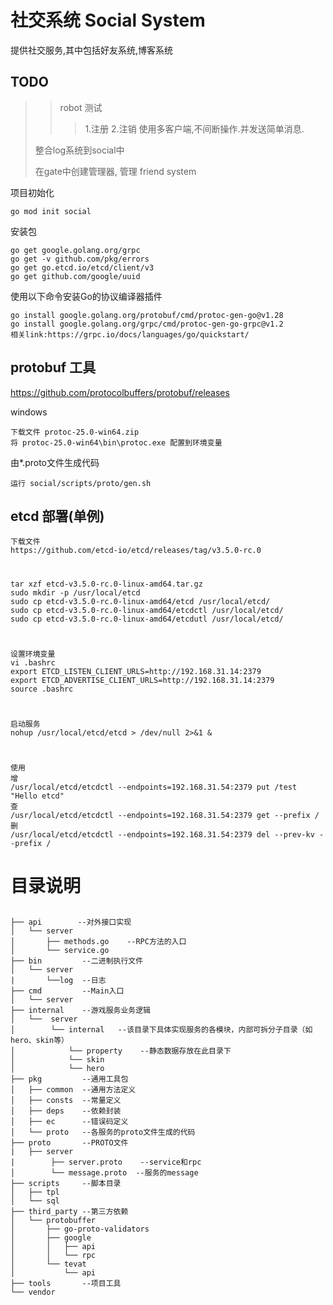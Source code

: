 # 社交系统 Social System
提供社交服务,其中包括好友系统,博客系统


## TODO
>> robot 测试 
>>> 1.注册
>>> 2.注销
> >> 使用多客户端,不间断操作.并发送简单消息.
> 
> 整合log系统到social中
> 
> 在gate中创建管理器, 管理 friend system
> 


项目初始化

    go mod init social

安装包

    go get google.golang.org/grpc
    go get -v github.com/pkg/errors
    go get go.etcd.io/etcd/client/v3
    go get github.com/google/uuid


使用以下命令安装Go的协议编译器插件

    go install google.golang.org/protobuf/cmd/protoc-gen-go@v1.28
    go install google.golang.org/grpc/cmd/protoc-gen-go-grpc@v1.2
    相关link:https://grpc.io/docs/languages/go/quickstart/


    

## protobuf 工具

https://github.com/protocolbuffers/protobuf/releases

windows

    下载文件 protoc-25.0-win64.zip
    将 protoc-25.0-win64\bin\protoc.exe 配置到环境变量

由*.proto文件生成代码
    
    运行 social/scripts/proto/gen.sh

## etcd 部署(单例)

    下载文件
    https://github.com/etcd-io/etcd/releases/tag/v3.5.0-rc.0
#
    tar xzf etcd-v3.5.0-rc.0-linux-amd64.tar.gz
    sudo mkdir -p /usr/local/etcd
    sudo cp etcd-v3.5.0-rc.0-linux-amd64/etcd /usr/local/etcd/
    sudo cp etcd-v3.5.0-rc.0-linux-amd64/etcdctl /usr/local/etcd/
    sudo cp etcd-v3.5.0-rc.0-linux-amd64/etcdutl /usr/local/etcd/
#
    设置环境变量
    vi .bashrc
    export ETCD_LISTEN_CLIENT_URLS=http://192.168.31.14:2379
    export ETCD_ADVERTISE_CLIENT_URLS=http://192.168.31.14:2379
    source .bashrc
#
    启动服务
    nohup /usr/local/etcd/etcd > /dev/null 2>&1 &
#
    使用
    增
    /usr/local/etcd/etcdctl --endpoints=192.168.31.54:2379 put /test "Hello etcd"
    查
    /usr/local/etcd/etcdctl --endpoints=192.168.31.54:2379 get --prefix /
    删
    /usr/local/etcd/etcdctl --endpoints=192.168.31.54:2379 del --prev-kv --prefix /

# 目录说明

##
```
├── api        --对外接口实现 
│   └── server
│       ├── methods.go    --RPC方法的入口
│       └── service.go   
├── bin         --二进制执行文件
│   └── server
|       └──log  --日志
├── cmd         --Main入口 
│   └── server
├── internal    --游戏服务业务逻辑 
│   └──  server
│        └── internal   --该目录下具体实现服务的各模块，内部可拆分子目录（如hero、skin等）
│            └── property    --静态数据存放在此目录下
│            └── skin
│            └── hero
├── pkg         --通用工具包
│   ├── common  --通用方法定义
│   ├── consts  --常量定义
│   ├── deps    --依赖封装
│   ├── ec      --错误码定义
│   └── proto   --各服务的proto文件生成的代码
├── proto       --PROTO文件
|   ├── server   
|        ├── server.proto    --service和rpc
│        └── message.proto  --服务的message
├── scripts     --脚本目录
│   ├── tpl
│   └── sql 
├── third_party --第三方依赖
│   └── protobuffer
│       ├── go-proto-validators
│       ├── google
│       │   ├── api
│       │   └── rpc
│       └── tevat
│           └── api
├── tools       --项目工具
└── vendor
```




